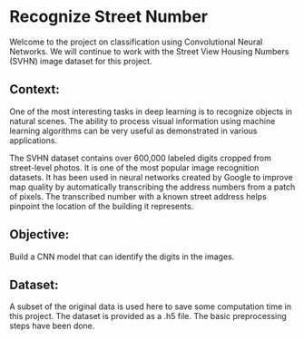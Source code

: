 # Recognize Street Number
Welcome to the project on classification using Convolutional Neural Networks. We will continue to work with the Street View Housing Numbers (SVHN) image dataset for this project.

## Context:
One of the most interesting tasks in deep learning is to recognize objects in natural scenes. The ability to process visual information using machine learning algorithms can be very useful as demonstrated in various applications.

The SVHN dataset contains over 600,000 labeled digits cropped from street-level photos. It is one of the most popular image recognition datasets. It has been used in neural networks created by Google to improve map quality by automatically transcribing the address numbers from a patch of pixels. The transcribed number with a known street address helps pinpoint the location of the building it represents.

## Objective:
Build a CNN model that can identify the digits in the images.

## Dataset:
A subset of the original data is used here to save some computation time in this project. The dataset is provided as a .h5 file. The basic preprocessing steps have been done.

